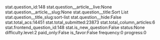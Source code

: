 stat.question_id:148
stat.question__article__live:None
stat.question__article__slug:None
stat.question__title:Sort List
stat.question__title_slug:sort-list
stat.question__hide:False
stat.total_acs:14451
stat.total_submitted:23873
stat.total_column_articles:6
stat.frontend_question_id:148
stat.is_new_question:False
status:None
difficulty.level:2
paid_only:False
is_favor:False
frequency:0
progress:0
